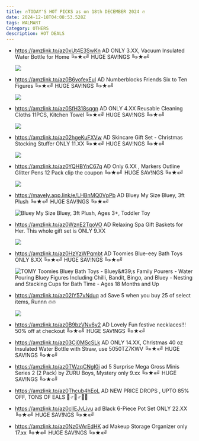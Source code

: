 ```yaml
---
title: 🔥TODAY'S HOT PICKS as on 18th DECEMBER 2024 🔥
date: 2024-12-18T04:08:53.528Z
tags: WALMART
Category: OTHERS
description: HOT DEALS
---
```

* https://amzlink.to/az0xUt4E3SwKn   AD
  ONLY 3.XX,  Vacuum Insulated Water Bottle for Home
  ╚»★«╝ HUGE SAV!NGS ╚»★«╝   <!--StartFragment-->

  ![](https://m.media-amazon.com/images/I/51nCBBHatHL._AC_SL1500_.jpg)
* https://amzlink.to/az0B6vofexEul   AD
  Numberblocks Friends Six to Ten Figures
  ╚»★«╝ HUGE SAV!NGS ╚»★«╝   <!--StartFragment-->

  ![](https://m.media-amazon.com/images/I/71c8reicEYL._AC_SL1500_.jpg)
* https://amzlink.to/az0SfH318sqgn   AD
  ONLY 4.XX Reusable Cleaning Cloths 11PCS, Kitchen Towel
  ╚»★«╝ HUGE SAV!NGS ╚»★«╝   <!--StartFragment-->

  ![](https://m.media-amazon.com/images/I/81zUhP29HWL._AC_SL1500_.jpg)
* https://amzlink.to/az02hgeKuFXVw   AD
  Skincare Gift Set - Christmas Stocking Stuffer ONLY 11.XX
  ╚»★«╝ HUGE SAV!NGS ╚»★«╝   <!--StartFragment-->

  ![](https://m.media-amazon.com/images/I/71NxQ8qyZPL._SL1500_.jpg)
* https://amzlink.to/az0YQHBYnC67q   AD
  Only 6.XX , Markers Outline Glitter Pens 12 Pack
  clip the coupon 
  ╚»★«╝ HUGE SAV!NGS ╚»★«╝   <!--StartFragment-->

  ![](https://m.media-amazon.com/images/I/81N9ntcIkeL._AC_SL1500_.jpg)
* https://mavely.app.link/e/LHBnMQ0VpPb   AD
  Bluey My Size Bluey, 3ft Plush
  ╚»★«╝ HUGE SAV!NGS ╚»★«╝   <!--StartFragment-->

  ![Bluey My Size Bluey, 3ft Plush, Ages 3+, Toddler Toy](https://i5.walmartimages.com/seo/Bluey-My-Size-Bluey-Stuffed-Plush_1a90c081-92f6-442d-aa23-51c4b2b330bc.5db05041cb73396f90a5c42324a75d00.jpeg?odnHeight=2000&odnWidth=2000&odnBg=FFFFFF)

  <!--EndFragment-->
* https://amzlink.to/az0WznE2TqoVO   AD
  Relaxing Spa Gift Baskets for Her. This whole gift set is ONLY 9.XX <!--StartFragment-->

  ![](https://m.media-amazon.com/images/I/81yglwl-LZL._SL1500_.jpg)

  <!--EndFragment-->
* https://amzlink.to/az0HzYzWPqmbt   AD
  Toomies Blue-eey Bath Toys ONLY 8.XX
  ╚»★«╝ HUGE SAV!NGS ╚»★«╝   <!--StartFragment-->

  ![TOMY Toomies Bluey Bath Toys - Bluey\&#39;s Family Pourers - Water Pouring Bluey Figures Including Chilli, Bandit, Bingo, and Bluey - Nesting and Stacking Cups for Bath Time - Ages 18 Months and Up](https://m.media-amazon.com/images/I/71xJD0rkeAL.__AC_SX300_SY300_QL70_FMwebp_.jpg)

  <!--EndFragment-->
* https://amzlink.to/az02IY57vNduq   ad
  Save 5 when you buy 25 of select items, Runnn 🔥🔥<!--StartFragment-->

  ![](https://m.media-amazon.com/images/I/71beHnXTUNL._SL1500_.jpg)

  <!--EndFragment-->
* https://amzlink.to/az0B9bzVNv6y2   AD
  Lovely Fun festive necklaces!!! 
  50% off at checkout
  ╚»★«╝ HUGE SAV!NGS ╚»★«╝   
* https://amzlink.to/az03Cj0MScSLk   AD
  ONLY 14.XX,  Christmas 40 oz Insulated Water Bottle with Straw, use 5050TZ7KWV
  ╚»★«╝ HUGE SAV!NGS ╚»★«╝   
* https://amzlink.to/az0TWzqCNgI0i   ad
  5 Surprise Mega Gross Minis Series 2 (2 Pack) by ZURU Boys, Mystery only 9.xx
  ╚»★«╝ HUGE SAV!NGS ╚»★«╝   
* https://amzlink.to/az0Thcub4hEoL           AD
  NEW PRICE DROPS , UPTO 85% OFF, TONS OF EALS 🏃♂🏃♂🎁🎁
* https://amzlink.to/az0cllEJvLivu     ad
  Black 6-Piece Pot Set  ONLY 22.XX
  ╚»★«╝ HUGE SAV!NGS ╚»★«╝   
* https://amzlink.to/az0Nz0VArEdHK   ad
   Makeup Storage Organizer  only 17.xx
  ╚»★«╝ HUGE SAV!NGS ╚»★«╝